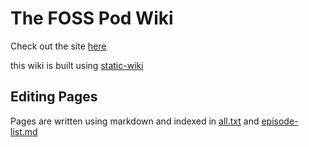 # The FOSS Pod Wiki

Check out the site [here](https://wiki.techpod.games)

this wiki is built using [static-wiki](https://github.com/lotabout/static-wiki)

## Editing Pages

Pages are written using markdown and indexed in [all.txt](all.txt) and [episode-list.md](episode-list.md)
